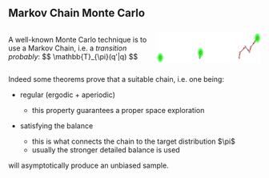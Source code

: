 ## Markov Chain Monte Carlo

<div style="display: flex; justify-content: space-around">
<p>
A well-known Monte Carlo technique is to use a <span class="txtclr blue">Markov Chain</span>, i.e.
a <em class="txtclr blue">transition probably</em>:
$$
\mathbb{T}_{\pi}(q'|q)
$$
</p>
<div style="display:flex; flex-direction: column; justify-content: center; margin-left: 20px">
    <img src="assets/markov-chain.png" width="580" height="60">
</div>
</div>

Indeed some theorems prove that a suitable chain, i.e. one being:

<ul>
    <li>
        <p><span class="txtclr green">regular</span> (ergodic + aperiodic)</p>
        <ul>
            <li>this property guarantees a proper space exploration</li>
        </ul>
    </li>
    <li>
        <p>satisfying the <span class="txtclr green">balance</span></p>
        <ul>
            <li>this is what connects the chain to the target distribution $\pi$</li>
            <li>usually the stronger detailed balance is used</li>
        </ul>
    </li>
</ul>

will asymptotically produce an <span class="hlight blue">unbiased sample</span>.
